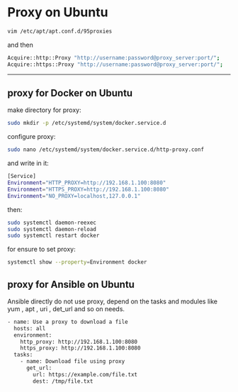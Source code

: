 # Proxy on Ubuntu
```bash
vim /etc/apt/apt.conf.d/95proxies
```
and then
```bash
Acquire::http::Proxy "http://username:password@proxy_server:port/";
Acquire::https::Proxy "http://username:password@proxy_server:port/";
```
-----------------------------------
## proxy for Docker on Ubuntu
make directory for proxy:
```bash
sudo mkdir -p /etc/systemd/system/docker.service.d
```
configure proxy:
```bash
sudo nano /etc/systemd/system/docker.service.d/http-proxy.conf
```
and write in it:
```bash
[Service]
Environment="HTTP_PROXY=http://192.168.1.100:8080"
Environment="HTTPS_PROXY=http://192.168.1.100:8080"
Environment="NO_PROXY=localhost,127.0.0.1"
```
then:
```bash
sudo systemctl daemon-reexec
sudo systemctl daemon-reload
sudo systemctl restart docker
```
for ensure to set proxy:
```bash
systemctl show --property=Environment docker
```
## proxy for Ansible on Ubuntu
Ansible directly do not use proxy, depend on the tasks and modules like yum , apt , uri , det_url and so on needs.
```bash
- name: Use a proxy to download a file
  hosts: all
  environment:
    http_proxy: http://192.168.1.100:8080
    https_proxy: http://192.168.1.100:8080
  tasks:
    - name: Download file using proxy
      get_url:
        url: https://example.com/file.txt
        dest: /tmp/file.txt
```
